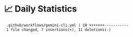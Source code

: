 # 📈 Daily Statistics

```diff
 .github/workflows/gemini-cli.yml | 18 +++++++-----------
 1 file changed, 7 insertions(+), 11 deletions(-)
```
